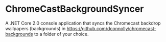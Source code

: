 # ChromeCastBackgroundSyncer
A .NET Core 2.0 console application that syncs the Chromecast backdrop wallpapers (backgrounds) in https://github.com/dconnolly/chromecast-backgrounds to a folder of your choice.
